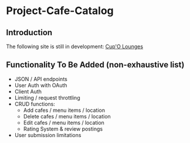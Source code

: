 # Project-Cafe-Catalog

## Introduction
The following site is still in development: [Cup'O Lounges](http://erikgrootendorst.com)

## Functionality To Be Added (non-exhaustive list)

- JSON / API endpoints
- User Auth with OAuth
- Client Auth
- Limiting / request throttling
- CRUD functions:
  * Add cafes / menu items / location
  * Delete cafes / menu items / location
  * Edit cafes / menu items / location
  * Rating System & review postings
- User submission limitations
